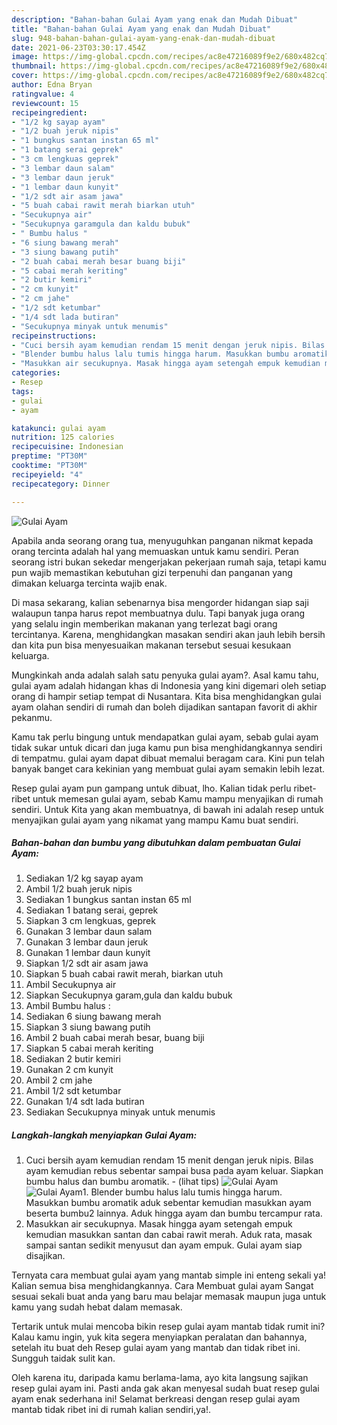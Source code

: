 ```yaml
---
description: "Bahan-bahan Gulai Ayam yang enak dan Mudah Dibuat"
title: "Bahan-bahan Gulai Ayam yang enak dan Mudah Dibuat"
slug: 948-bahan-bahan-gulai-ayam-yang-enak-dan-mudah-dibuat
date: 2021-06-23T03:30:17.454Z
image: https://img-global.cpcdn.com/recipes/ac8e47216089f9e2/680x482cq70/gulai-ayam-foto-resep-utama.jpg
thumbnail: https://img-global.cpcdn.com/recipes/ac8e47216089f9e2/680x482cq70/gulai-ayam-foto-resep-utama.jpg
cover: https://img-global.cpcdn.com/recipes/ac8e47216089f9e2/680x482cq70/gulai-ayam-foto-resep-utama.jpg
author: Edna Bryan
ratingvalue: 4
reviewcount: 15
recipeingredient:
- "1/2 kg sayap ayam"
- "1/2 buah jeruk nipis"
- "1 bungkus santan instan 65 ml"
- "1 batang serai geprek"
- "3 cm lengkuas geprek"
- "3 lembar daun salam"
- "3 lembar daun jeruk"
- "1 lembar daun kunyit"
- "1/2 sdt air asam jawa"
- "5 buah cabai rawit merah biarkan utuh"
- "Secukupnya air"
- "Secukupnya garamgula dan kaldu bubuk"
- " Bumbu halus "
- "6 siung bawang merah"
- "3 siung bawang putih"
- "2 buah cabai merah besar buang biji"
- "5 cabai merah keriting"
- "2 butir kemiri"
- "2 cm kunyit"
- "2 cm jahe"
- "1/2 sdt ketumbar"
- "1/4 sdt lada butiran"
- "Secukupnya minyak untuk menumis"
recipeinstructions:
- "Cuci bersih ayam kemudian rendam 15 menit dengan jeruk nipis. Bilas ayam kemudian rebus sebentar sampai busa pada ayam keluar. Siapkan bumbu halus dan bumbu aromatik.           (lihat tips)"
- "Blender bumbu halus lalu tumis hingga harum. Masukkan bumbu aromatik aduk sebentar kemudian masukkan ayam beserta bumbu2 lainnya. Aduk hingga ayam dan bumbu tercampur rata."
- "Masukkan air secukupnya. Masak hingga ayam setengah empuk kemudian masukkan santan dan cabai rawit merah. Aduk rata, masak sampai santan sedikit menyusut dan ayam empuk. Gulai ayam siap disajikan."
categories:
- Resep
tags:
- gulai
- ayam

katakunci: gulai ayam 
nutrition: 125 calories
recipecuisine: Indonesian
preptime: "PT30M"
cooktime: "PT30M"
recipeyield: "4"
recipecategory: Dinner

---
```



![Gulai Ayam](https://img-global.cpcdn.com/recipes/ac8e47216089f9e2/680x482cq70/gulai-ayam-foto-resep-utama.jpg)

Apabila anda seorang orang tua, menyuguhkan panganan nikmat kepada orang tercinta adalah hal yang memuaskan untuk kamu sendiri. Peran seorang istri bukan sekedar mengerjakan pekerjaan rumah saja, tetapi kamu pun wajib memastikan kebutuhan gizi terpenuhi dan panganan yang dimakan keluarga tercinta wajib enak.

Di masa  sekarang, kalian sebenarnya bisa mengorder hidangan siap saji walaupun tanpa harus repot membuatnya dulu. Tapi banyak juga orang yang selalu ingin memberikan makanan yang terlezat bagi orang tercintanya. Karena, menghidangkan masakan sendiri akan jauh lebih bersih dan kita pun bisa menyesuaikan makanan tersebut sesuai kesukaan keluarga. 



Mungkinkah anda adalah salah satu penyuka gulai ayam?. Asal kamu tahu, gulai ayam adalah hidangan khas di Indonesia yang kini digemari oleh setiap orang di hampir setiap tempat di Nusantara. Kita bisa menghidangkan gulai ayam olahan sendiri di rumah dan boleh dijadikan santapan favorit di akhir pekanmu.

Kamu tak perlu bingung untuk mendapatkan gulai ayam, sebab gulai ayam tidak sukar untuk dicari dan juga kamu pun bisa menghidangkannya sendiri di tempatmu. gulai ayam dapat dibuat memalui beragam cara. Kini pun telah banyak banget cara kekinian yang membuat gulai ayam semakin lebih lezat.

Resep gulai ayam pun gampang untuk dibuat, lho. Kalian tidak perlu ribet-ribet untuk memesan gulai ayam, sebab Kamu mampu menyajikan di rumah sendiri. Untuk Kita yang akan membuatnya, di bawah ini adalah resep untuk menyajikan gulai ayam yang nikamat yang mampu Kamu buat sendiri.

<!--inarticleads1-->

##### Bahan-bahan dan bumbu yang dibutuhkan dalam pembuatan Gulai Ayam:

1. Sediakan 1/2 kg sayap ayam
1. Ambil 1/2 buah jeruk nipis
1. Sediakan 1 bungkus santan instan 65 ml
1. Sediakan 1 batang serai, geprek
1. Siapkan 3 cm lengkuas, geprek
1. Gunakan 3 lembar daun salam
1. Gunakan 3 lembar daun jeruk
1. Gunakan 1 lembar daun kunyit
1. Siapkan 1/2 sdt air asam jawa
1. Siapkan 5 buah cabai rawit merah, biarkan utuh
1. Ambil Secukupnya air
1. Siapkan Secukupnya garam,gula dan kaldu bubuk
1. Ambil  Bumbu halus :
1. Sediakan 6 siung bawang merah
1. Siapkan 3 siung bawang putih
1. Ambil 2 buah cabai merah besar, buang biji
1. Siapkan 5 cabai merah keriting
1. Sediakan 2 butir kemiri
1. Gunakan 2 cm kunyit
1. Ambil 2 cm jahe
1. Ambil 1/2 sdt ketumbar
1. Gunakan 1/4 sdt lada butiran
1. Sediakan Secukupnya minyak untuk menumis




<!--inarticleads2-->

##### Langkah-langkah menyiapkan Gulai Ayam:

1. Cuci bersih ayam kemudian rendam 15 menit dengan jeruk nipis. Bilas ayam kemudian rebus sebentar sampai busa pada ayam keluar. Siapkan bumbu halus dan bumbu aromatik. -           (lihat tips)
<img src="https://img-global.cpcdn.com/steps/b8b03755155ac787/160x128cq70/gulai-ayam-langkah-memasak-1-foto.jpg" alt="Gulai Ayam"><img src="https://img-global.cpcdn.com/steps/364a16e189146278/160x128cq70/gulai-ayam-langkah-memasak-1-foto.jpg" alt="Gulai Ayam">1. Blender bumbu halus lalu tumis hingga harum. Masukkan bumbu aromatik aduk sebentar kemudian masukkan ayam beserta bumbu2 lainnya. Aduk hingga ayam dan bumbu tercampur rata.
1. Masukkan air secukupnya. Masak hingga ayam setengah empuk kemudian masukkan santan dan cabai rawit merah. Aduk rata, masak sampai santan sedikit menyusut dan ayam empuk. Gulai ayam siap disajikan.




Ternyata cara membuat gulai ayam yang mantab simple ini enteng sekali ya! Kalian semua bisa menghidangkannya. Cara Membuat gulai ayam Sangat sesuai sekali buat anda yang baru mau belajar memasak maupun juga untuk kamu yang sudah hebat dalam memasak.

Tertarik untuk mulai mencoba bikin resep gulai ayam mantab tidak rumit ini? Kalau kamu ingin, yuk kita segera menyiapkan peralatan dan bahannya, setelah itu buat deh Resep gulai ayam yang mantab dan tidak ribet ini. Sungguh taidak sulit kan. 

Oleh karena itu, daripada kamu berlama-lama, ayo kita langsung sajikan resep gulai ayam ini. Pasti anda gak akan menyesal sudah buat resep gulai ayam enak sederhana ini! Selamat berkreasi dengan resep gulai ayam mantab tidak ribet ini di rumah kalian sendiri,ya!.

